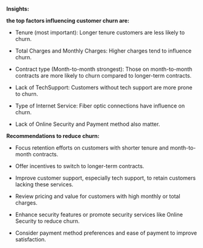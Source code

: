 **Insights:**

**the top factors influencing customer churn are:**

- Tenure (most important): Longer tenure customers are less likely to churn.

- Total Charges and Monthly Charges: Higher charges tend to influence churn.

- Contract type (Month-to-month strongest): Those on month-to-month contracts are more likely to churn compared to longer-term contracts.

- Lack of TechSupport: Customers without tech support are more prone to churn.

- Type of Internet Service: Fiber optic connections have influence on churn.

- Lack of Online Security and Payment method also matter.

**Recommendations to reduce churn:**

- Focus retention efforts on customers with shorter tenure and month-to-month contracts.

- Offer incentives to switch to longer-term contracts.

- Improve customer support, especially tech support, to retain customers lacking these services.

- Review pricing and value for customers with high monthly or total charges.

- Enhance security features or promote security services like Online Security to reduce churn.

- Consider payment method preferences and ease of payment to improve satisfaction.